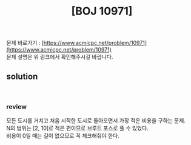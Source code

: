 ﻿---
toc: true
title:  "[BOJ 10971]"
last_modified_at:   2020-09-05
categories : PS2020
excerpt: "외판원 순회 2"
image: "/images/10971.png"
sitemap :
  changefreq : weekly
  priority : 1.0
---
문제 바로가기 : [https://www.acmicpc.net/problem/10971](https://www.acmicpc.net/problem/10971)<br>
문제 설명은 위 링크에서 확인해주시길 바랍니다.

## solution
<script src="https://gist.github.com/yooniversal/c809224fa8af95eeb252261572f0efcf.js"></script>
<br>

### review
모든 도시를 거치고 처음 시작한 도시로 돌아오면서 가장 적은 비용을 구하는 문제.<br>
N의 범위는 [2, 10]로 적은 편이므로 브루트 포스로 풀 수 있었다.<br>
비용이 0일 때는 길이 없으므로 꼭 체크해줘야 한다.


<script src="https://utteranc.es/client.js"
        repo="yooniversal/blog-comments"
        issue-term="pathname"
        theme="github-light"
        crossorigin="anonymous"
        async>
</script>
